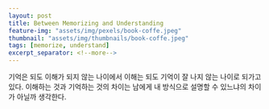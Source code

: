 ```yaml
---
layout: post
title: Between Memorizing and Understanding
feature-img: "assets/img/pexels/book-coffe.jpeg"
thumbnail: "assets/img/thumbnails/book-coffe.jpeg"
tags: [memorize, understand]
excerpt_separator: <!--more-->
---
```


기억은 되도 이해가 되지 않는 나이에서 이해는 되도 기억이 잘 나지 않는 나이로 되가고 있다. 이해하는 것과 기억하는 것의 차이는 남에게 내 방식으로 설명할 수 있느냐의 차이가 아닐까 생각한다. <!--more-->
